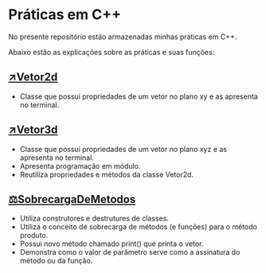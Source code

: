 # Práticas em C++

No presente repositório estão armazenadas minhas práticas em C++.

Abaixo estão as explicações sobre as práticas e suas funções:

## [↗️Vetor2d](https://github.com/ruthinees/PraticasCpp/tree/main/Vetor2d)
- Classe que possui propriedades de um vetor no plano xy e as apresenta no terminal.

## [↗️Vetor3d](https://github.com/ruthinees/PraticasCpp/tree/main/Vetor3d)
- Classe que possui propriedades de um vetor no plano xyz e as apresenta no terminal.
- Apresenta programação em módulo.
- Reutiliza propriedades e métodos da classe Vetor2d.

## [⚖️SobrecargaDeMetodos](https://github.com/ruthinees/PraticasCpp/tree/main/SobrecargaDeMetodos)
- Utiliza construtores e destrutures de classes.
- Utiliza o conceito de sobrecarga de métodos (e funções) para o método produto.
- Possui novo método chamado print() que printa o vetor.
- Demonstra como o valor de parâmetro serve como a assinatura do método ou da função.
